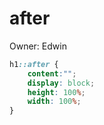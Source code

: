 # after

Owner: Edwin

```css
h1::after {  
	content:"";  
	display: block;  
	height: 100%;  
	width: 100%;
}
```